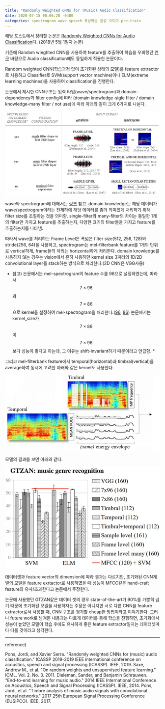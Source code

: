```yaml
---
title: "Randomly Weighted CNNs for (Music) Audio Classification"
date: 2020-07-15 00:06:28 -0400
categories: spectrogram wave speech 표상학습 음성 오디오 pre-train
---
```


해당 포스트에서 정리할 논문은 [Randomly Weighted CNNs for Audio Classification](https://arxiv.org/abs/1805.00237)다. (2018년 5월 1일자 논문)

기존에 Random wieghted CNN을 사용하여 feature를 추출하여 학습을 우회했던 [연구](http://www.robotics.stanford.edu/~ang/papers/nipsdlufl10-RandomWeights.pdf) 바탕으로 Audio classification에도 동일하게 적용한 논문이다. 

Random weighted CNN(학습과정 없이 초기화된 상태의 모델)를 feature extractor로 사용하고 Classifier로 SVM(support vector machine)이나 ELM(extreme learning machines)를 사용하여 classification을 진행한다.

논문에서 제시한 CNN구조는 입력 타입(wave/spectrogram)과 domain-dependency과 filter config에 따라 (domain knowledge-sigle filter / domain knowledge-many filter / not use)에 따라 아래와 같이 크게 6가지로 나뉜다.

![RWCNN-design](/assets/images/RWCNN_design.jpg)

wave와 spectrogram에 대해서는 [링크](https://goldenaem.github.io/signal_processing/spectrogram/mel-spectrogram/stft/fourier/wave/preprocessing/Signal_Processing-preprocessing/) 참고.
domain knowledge는 해당 데이터가 wave/spectrogram이라는 전제하에 해당 데이터를 좀더 의미있게 처리하기 위해 filter size를 조절하는 것을 의미함.
single-filter와 many-filter의 차이는 동일한 1개의 filter만 가지고 feature를 추출하는지, 다양한 크기의 filter들을 가지고 feature를 추출하는지를 나타냄.

따라서 wave를 처리하는 Frame Level은 폭넓은 filter size(512, 256, 128)와 stride(256, 64)을 사용하고, spectrogram는 mel-filterbank feature를 1개의 단위로 vertical하게, frame들의 처리는 horizontal하게 처리한다. domain knowledge를 사용하지 않는 경우는 vision에서 흔히 사용하던 kernel size 3짜리의 1D/2D convolutional layer를 stack하는 방식으로 처리한다.(2D CNN은 VGG사용)

* 참고) 논문에서는 mel-spectrogram의 feature 수를 96으로 설정하였는데, 따라서 $$7 \times 96$$과 $$7 \times 86$$으로 kernel을 설정하여 mel-spectrogram을 처리한다.([96](https://ieeexplore.ieee.org/document/6854950/), [86](https://arxiv.org/abs/1703.06697)) 논문에서는 kernel_size가 $$7 \times 86$$이 $$7 \times 96$$보다 성능이 좋다고 하는데, 그 이유는 shift-invariant하기 때문이라고 언급함. *

그리고 mel-filterbank feature에서 temporal(horizontal)과 timbral(vertical)을 average하여 동시에 고려한 아래와 같은 kernel도 사용한다.

![temporal-timbral](/assets/images/temp_timb.JPG)

모델의 결과를 보면 아래와 같다.

![RWCNN-result](/assets/images/RWCNN_result.JPG)

데이터셋과 feature vector의 dimension에 따라 결과는 다르지만, 초기화된 CNN계열의 모델을 feature exrtactor로 사용하였을 때 성능이 MFCC같은 hand-craft feature와 유사/초과한다고 논문에서 주장한다.

논문에 사용했던 GTZAN같은 데이터 셋의 경우 state-of-the-art가 90%를 가뿐히 넘기 때문에 초기화된 모델을 사용하자는 주장은 아니지만 서로 다른 CNN을 feature extractor로서 사용할 때, CNN 구조를 평가할 cheap한 방법이라고 이야기한다. 그러나 future work로 남겨둔 내용과는 다르게 데이터를 통해 학습을 진행하면, 초기화에서 성능이 높았던 모델이 학습 후에도 유사하게 좋은 feature extractor일지는 데이터셋마다 다를 것이라고 생각한다. 


***
  reference)

  Pons, Jordi, and Xavier Serra. "Randomly weighted CNNs for (music) audio classification." ICASSP 2019-2019 IEEE international conference on acoustics, speech and signal processing (ICASSP). IEEE, 2019.
  Saxe, Andrew M., et al. "On random weights and unsupervised feature learning." ICML. Vol. 2. No. 3. 2011.
  Dieleman, Sander, and Benjamin Schrauwen. "End-to-end learning for music audio." 2014 IEEE International Conference on Acoustics, Speech and Signal Processing (ICASSP). IEEE, 2014.
  Pons, Jordi, et al. "Timbre analysis of music audio signals with convolutional neural networks." 2017 25th European Signal Processing Conference (EUSIPCO). IEEE, 2017.


